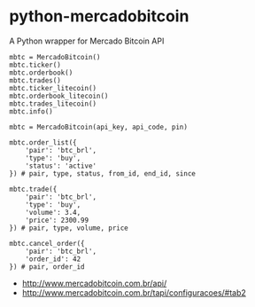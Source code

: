 python-mercadobitcoin
=====================

A Python wrapper for Mercado Bitcoin API

```
mbtc = MercadoBitcoin()
mbtc.ticker()
mbtc.orderbook()
mbtc.trades()
mbtc.ticker_litecoin()
mbtc.orderbook_litecoin()
mbtc.trades_litecoin()
mbtc.info()
```

```
mbtc = MercadoBitcoin(api_key, api_code, pin)

mbtc.order_list({
    'pair': 'btc_brl',
    'type': 'buy',
    'status': 'active'
}) # pair, type, status, from_id, end_id, since

mbtc.trade({
    'pair': 'btc_brl',
    'type': 'buy',
    'volume': 3.4,
    'price': 2300.99
}) # pair, type, volume, price

mbtc.cancel_order({
    'pair': 'btc_brl',
    'order_id': 42
}) # pair, order_id
```

* http://www.mercadobitcoin.com.br/api/
* http://www.mercadobitcoin.com.br/tapi/configuracoes/#tab2
